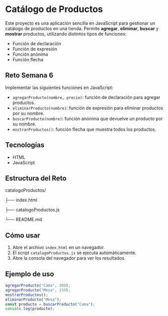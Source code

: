 # Catálogo de Productos

Este proyecto es una aplicación sencilla en JavaScript para gestionar un catálogo de productos en una tienda. Permite **agregar**, **eliminar**, **buscar** y **mostrar** productos, utilizando distintos tipos de funciones:

- Función de declaración
- Función de expresión
- Función anónima
- Función flecha

## Reto Semana 6

Implementar las siguientes funciones en JavaScript:

- `agregarProducto(nombre, precio)`: función de declaración para agregar productos.
- `eliminarProducto(nombre)`: función de expresión para eliminar productos por su nombre.
- `buscarProducto(nombre)`: función anónima que devuelve un producto por su nombre.
- `mostrarProductos()`: función flecha que muestra todos los productos.

## Tecnologías

- HTML
- JavaScript

## Estructura del Reto
catalogoProductos/

  ├── index.html
  
  ├── catalogoProductos.js
  
  └── README.md

## Cómo usar

1. Abre el archivo `index.html` en un navegador.
2. El script `catalogoProductos.js` se ejecuta automáticamente.
3. Abre la consola del navegador para ver los resultados.

## Ejemplo de uso

```javascript
agregarProducto("Cama", 300);
agregarProducto("Mesa", 150);
mostrarProductos();
eliminarProducto("Mesa");
const producto = buscarProducto("Cama");
console.log(producto);
